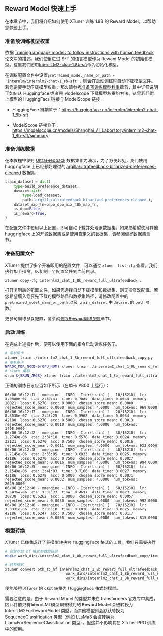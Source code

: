 ## Reward Model 快速上手

在本章节中，我们将介绍如何使用 XTuner 训练 1.8B 的 Reward Model，以帮助您快速上手。

### 准备预训练模型权重

依据 [Training language models to follow instructions with human feedback](https://arxiv.org/abs/2203.02155) 论文中的描述，我们使用进过 SFT 的语言模型作为 Reward Model 的初始化模型。这里我们使用[InternLM2-chat-1.8b-sft](https://huggingface.co/internlm/internlm2-chat-1_8b-sft)作为初始化模型。

在训练配置文件中设置`pretrained_model_name_or_path = 'internlm/internlm2-chat-1_8b-sft'`，则会在启动训练时自动下载模型文件。若您需要手动下载模型权重，那么请参考[准备预训练模型权重](https://xtuner.readthedocs.io/zh-cn/latest/preparation/pretrained_model.html)章节，其中详细说明了如何从 Huggingface 或者是 Modelscope 下载模型权重的方法。这里我们附上模型的 HuggingFace 链接与 ModelScope 链接：

- HuggingFace 链接位于：https://huggingface.co/internlm/internlm2-chat-1_8b-sft

- ModelScope 链接位于：https://modelscope.cn/models/Shanghai_AI_Laboratory/internlm2-chat-1_8b-sft/summary

### 准备训练数据

在本教程中使用 [UltraFeedback](https://arxiv.org/abs/2310.01377) 数据集作为演示，为了方便起见，我们使用 huggingface 上已经预处理过的 [argilla/ultrafeedback-binarized-preferences-cleaned](https://huggingface.co/datasets/argilla/ultrafeedback-binarized-preferences-cleaned) 数据集，

```python
train_dataset = dict(
    type=build_preference_dataset,
    dataset=dict(
        type=load_dataset,
        path='argilla/ultrafeedback-binarized-preferences-cleaned'),
    dataset_map_fn=orpo_dpo_mix_40k_map_fn,
    is_dpo=False,
    is_reward=True,
)
```

在配置文件中使用以上配置，即可自动下载并处理该数据集。如果您希望使用其他 huggingface 上的开源数据集或是使用自定义的数据集，请参阅[偏好数据集](./preference_data.md)章节。

### 准备配置文件

XTuner 提供了多个开箱即用的配置文件，可以通过 `xtuner list-cfg` 查看。我们执行如下指令，以复制一个配置文件到当前目录。

```bash
xtuner copy-cfg internlm2_chat_1_8b_reward_full_ultrafeedback .
```

打开复制后的配置文件，如果您选择自动下载模型和数据集，则无需修改配置。若您希望填入您预先下载的模型路径和数据集路径，请修改配置中的 `pretrained_model_name_or_path` 以及 `train_dataset` 中 `dataset` 的 `path` 参数。

更多的训练参数配置，请参阅[修改Reward训练配置](./modify_settings.md)章节。

### 启动训练

在完成上述操作后，便可以使用下面的指令启动训练任务了。

```bash
# 单机单卡
xtuner train ./internlm2_chat_1_8b_reward_full_ultrafeedback_copy.py
# 单机多卡
NPROC_PER_NODE=${GPU_NUM} xtuner train ./internlm2_chat_1_8b_reward_full_ultrafeedback_copy.py
# slurm 集群
srun ${SRUN_ARGS} xtuner train ./internlm2_chat_1_8b_reward_full_ultrafeedback_copy.py --launcher slurm
```

正确的训练日志应当如下所示（在单卡 A800 上运行）：

```
06/06 16:12:11 - mmengine - INFO - Iter(train) [   10/15230]  lr: 3.9580e-07  eta: 2:59:41  time: 0.7084  data_time: 0.0044  memory: 18021  loss: 0.6270  acc: 0.0000  chosen_score_mean: 0.0000  rejected_score_mean: 0.0000  num_samples: 4.0000  num_tokens: 969.0000
06/06 16:12:17 - mmengine - INFO - Iter(train) [   20/15230]  lr: 8.3536e-07  eta: 2:45:25  time: 0.5968  data_time: 0.0034  memory: 42180  loss: 0.6270  acc: 0.5000  chosen_score_mean: 0.0013  rejected_score_mean: 0.0010  num_samples: 4.0000  num_tokens: 1405.0000
06/06 16:12:22 - mmengine - INFO - Iter(train) [   30/15230]  lr: 1.2749e-06  eta: 2:37:18  time: 0.5578  data_time: 0.0024  memory: 32121  loss: 0.6270  acc: 0.7500  chosen_score_mean: 0.0016  rejected_score_mean: 0.0011  num_samples: 4.0000  num_tokens: 932.0000
06/06 16:12:28 - mmengine - INFO - Iter(train) [   40/15230]  lr: 1.7145e-06  eta: 2:36:05  time: 0.6033  data_time: 0.0025  memory: 42186  loss: 0.6270  acc: 0.7500  chosen_score_mean: 0.0027  rejected_score_mean: 0.0016  num_samples: 4.0000  num_tokens: 994.0000
06/06 16:12:35 - mmengine - INFO - Iter(train) [   50/15230]  lr: 2.1540e-06  eta: 2:41:03  time: 0.7166  data_time: 0.0027  memory: 42186  loss: 0.6278  acc: 0.5000  chosen_score_mean: 0.0031  rejected_score_mean: 0.0032  num_samples: 4.0000  num_tokens: 2049.0000
06/06 16:12:40 - mmengine - INFO - Iter(train) [   60/15230]  lr: 2.5936e-06  eta: 2:33:37  time: 0.4627  data_time: 0.0023  memory: 30238  loss: 0.6262  acc: 1.0000  chosen_score_mean: 0.0057  rejected_score_mean: 0.0030  num_samples: 4.0000  num_tokens: 992.0000
06/06 16:12:46 - mmengine - INFO - Iter(train) [   70/15230]  lr: 3.0331e-06  eta: 2:33:18  time: 0.6018  data_time: 0.0025  memory: 42186  loss: 0.6247  acc: 0.7500  chosen_score_mean: 0.0117  rejected_score_mean: 0.0055  num_samples: 4.0000  num_tokens: 815.0000
```

### 模型转换

XTuner 已经集成好了将模型转换为 HuggingFace 格式的工具，我们只需要执行

```bash
# 创建存放 hf 格式参数的目录
mkdir work_dirs/internlm2_chat_1_8b_reward_full_ultrafeedback_copy/iter_15230_hf

# 转换格式
xtuner convert pth_to_hf internlm2_chat_1_8b_reward_full_ultrafeedback_copy.py.py \
                            work_dirs/internlm2_chat_1_8b_reward_full_ultrafeedback_copy.py/iter_15230.pth \
                            work_dirs/internlm2_chat_1_8b_reward_full_ultrafeedback_copy.py/iter_15230_hf
```

便能够将 XTuner 的 ckpt 转换为 Huggingface 格式的模型。

需要注意的是，由于 Reward Model 的类型并未在 transformers 官方库中集成，因此目前只有InternLM2模型训练得到的 Reward Model 会被转换为 InternLM2ForRewardModel 类型，而其他模型则会默认转换为 SequenceClassification 类型（例如 LLaMa3 会被转换为 LlamaForSequenceClassification 类型），但这并不影响其在 XTuner PPO 训练中的使用。
